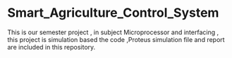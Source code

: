 # Smart_Agriculture_Control_System
This is our semester project , in subject Microprocessor and interfacing , this project is simulation based the code ,Proteus simulation file and report are included in this repository.
